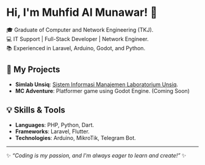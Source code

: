 # Hi, I'm Muhfid Al Munawar! 👋

🎓 Graduate of Computer and Network Engineering (TKJ).  
💻 IT Support | Full-Stack Developer | Network Engineer.  
📚 Experienced in Laravel, Arduino, Godot, and Python.

## 🚀 My Projects
- **Simlab Unsiq**: [Sistem Informasi Manajemen Laboratorium Unsiq](https://github.com/muhfidal/simlab).
- **MC Adventure**: Platformer game using Godot Engine. (Coming Soon)

## 💡 Skills & Tools
- **Languages**: PHP, Python, Dart.
- **Frameworks**: Laravel, Flutter.
- **Technologies**: Arduino, MikroTik, Telegram Bot.

---

✨ _“Coding is my passion, and I'm always eager to learn and create!”_ ✨  
